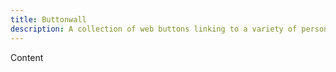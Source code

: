 ```yaml
---
title: Buttonwall
description: A collection of web buttons linking to a variety of personal homepages as well of a collection of old web buttons.
---
```


Content